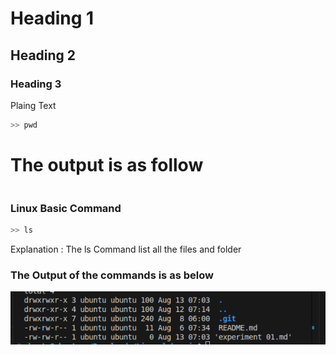 #    Heading 1
##   Heading 2
###  Heading 3

Plaing Text 

```bash
>> pwd
```

# The output is as follow

```

```
### Linux Basic Command
```bash
>> ls
```
Explanation : The ls Command list all the files and folder 

### The Output of the commands is as below
![image](./image/l.png)
